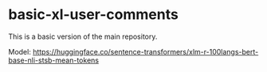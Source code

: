 # basic-xl-user-comments

This is a basic version of the main repository.

Model: https://huggingface.co/sentence-transformers/xlm-r-100langs-bert-base-nli-stsb-mean-tokens